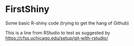 # FirstShiny
Some basic R-shiny code (trying to get the hang of Github)

This is a line from RStudio to test as suggested by 
https://cfss.uchicago.edu/setup/git-with-rstudio/
